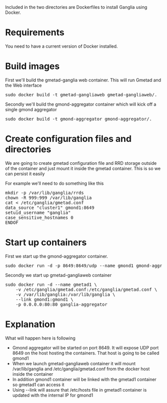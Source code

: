 Included in the two directories are Dockerfiles to install Ganglia using Docker.

# Requirements

You need to have a current version of Docker installed.


# Build images

First we'll build the gmetad-ganglia web container. This will run Gmetad and the Web interface

<pre>
sudo docker build -t gmetad-gangliaweb gmetad-gangliaweb/.
</pre>

Secondly we'll build the gmond-aggregator container which will kick off a single gmond aggregator

<pre>
sudo docker build -t gmond-aggregator gmond-aggregator/.
</pre>

# Create configuration files and directories

We are going to create gmetad configuration file and RRD storage outside of the container
and just mount it inside the gmetad container. This is so we can persist it easily

For example we'll need to do something like this

<pre>
mkdir -p /var/lib/ganglia/rrds
chown -R 999:999 /var/lib/ganglia
cat <<ENDOF > /etc/ganglia/gmetad.conf
data_source "cluster1" gmond1:8649
setuid_username "ganglia"
case_sensitive_hostnames 0
ENDOF
</pre>

# Start up containers

First we start up the gmond-aggregator container. 

<pre>
sudo docker run -d -p 8649:8649/udp --name gmond1 gmond-aggregator
</pre>

Secondly we start up gmetad-gangliaweb container

<pre>
sudo docker run -d --name gmetad1 \
	-v /etc/ganglia/gmetad.conf:/etc/ganglia/gmetad.conf \
	-v /var/lib/ganglia:/var/lib/ganglia \
	--link gmond1:gmond1 \
	-p 0.0.0.0:80:80 ganglia-aggregator
</pre>

# Explanation

What will happen here is following

  - Gmond aggregator will be started on port 8649. It will expose UDP port 8649 on the host hosting the containers. That host is going to be
    called gmond1
  - When we launch gmetad-gangliaweb container it will mount /var/lib/ganglia and /etc/ganglia/gmetad.conf from the
  docker host inside the container
  - In addition gmond1 container will be linked with the gmetad1 container so gmetad1 can access it
  - Using --link will assure that /etc/hosts file in gmetad1 container is updated with the internal IP for gmond1

